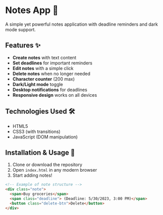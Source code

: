 # Notes App 📝

A simple yet powerful notes application with deadline reminders and dark mode support.


## Features ✨

- **Create notes** with text content
- **Set deadlines** for important reminders
- **Edit notes** with a simple click
- **Delete notes** when no longer needed
- **Character counter** (200 max)
- **Dark/Light mode** toggle
- **Desktop notifications** for deadlines
- **Responsive design** works on all devices

## Technologies Used 🛠️

- HTML5
- CSS3 (with transitions)
- JavaScript (DOM manipulation)

## Installation & Usage 🚀

1. Clone or download the repository
2. Open `index.html` in any modern browser
3. Start adding notes!

```html
<!-- Example of note structure -->
<div class="note">
  <span>Buy groceries</span>
  <span class="deadline"> (Deadline: 5/30/2023, 3:00 PM)</span>
  <button class="delete-btn">Delete</button>
</div>
